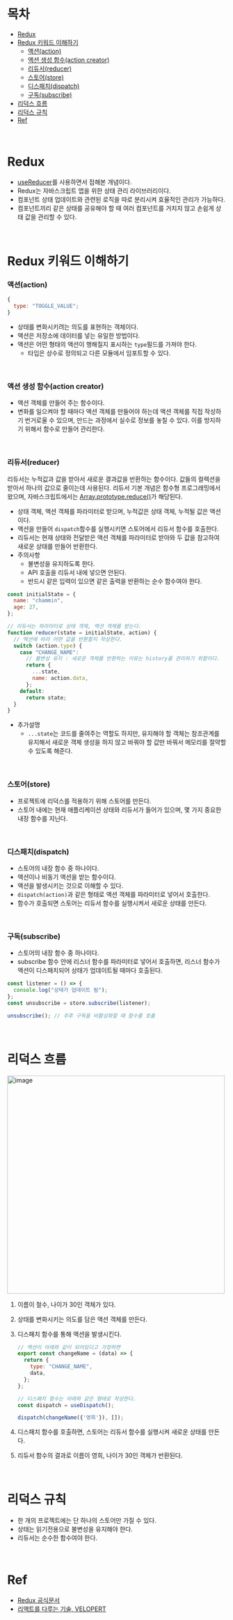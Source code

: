 # 목차

- [Redux](#redux)
- [Redux 키워드 이해하기](#redux-키워드-이해하기)
  - [액션(action)](#액션action)
  - [액션 생성 함수(action creator)](#액션-생성-함수action-creator)
  - [리듀서(reducer)](#리듀서reducer)
  - [스토어(store)](#스토어store)
  - [디스패치(dispatch)](#디스패치dispatch)
  - [구독(subscribe)](#구독subscribe)
- [리덕스 흐름](#리덕스-흐름)
- [리덕스 규칙](#리덕스-규칙)
- [Ref](#ref)

<br>

# Redux

- [useReducer](https://github.com/cham-min/TIL/blob/main/React/Hooks%20API/useReducer.md)를 사용하면서 접해본 개념이다.
- Redux는 자바스크립트 앱을 위한 상태 관리 라이브러리이다.
- 컴포넌트 상태 업데이트와 관련된 로직을 따로 분리시켜 효율적인 관리가 가능하다.
- 컴포넌트끼리 같은 상태를 공유해야 할 때 여러 컴포넌트를 거치지 않고 손쉽게 상태 값을 관리할 수 있다.

<br>

# Redux 키워드 이해하기

### 액션(action)

```javascript
{
  type: "TOGGLE_VALUE";
}
```

- 상태를 변화시키려는 의도를 표현하는 객체이다.
- 액션은 저장소에 데이터를 넣는 유일한 방법이다.
- 액션은 어떤 형태의 액션이 행해질지 표시하는 `type`필드를 가져야 한다.
  - 타입은 상수로 정의되고 다른 모듈에서 임포트할 수 있다.

<br>

### 액션 생성 함수(action creator)

- 액션 객체를 만들어 주는 함수이다.
- 변화를 일으켜야 할 때마다 액션 객체를 만들어야 하는데 액션 객체를 직접 작성하기 번거로울 수 있으며, 만드는 과정에서 실수로 정보를 놓칠 수 있다. 이를 방지하기 위해서 함수로 만들어 관리한다.

<br>

### 리듀서(reducer)

리듀서는 누적값과 값을 받아서 새로운 결과값을 반환하는 함수이다. 값들의 컬렉션을 받아서 하나의 값으로 줄이는데 사용된다. 리듀서 기본 개념은 함수형 프로그래밍에서 왔으며, 자바스크립트에서는 [Array.prototype.reduce()](https://github.com/cham-min/TIL/blob/main/JavaScript/Array/reduce.md)가 해당된다.

- 상태 객체, 액션 객체를 파라미터로 받으며, 누적값은 상태 객체, 누적될 값은 액션이다.
- 액션을 만들어 `dispatch`함수를 실행시키면 스토어에서 리듀서 함수를 호출한다.
- 리듀서는 현재 상태와 전달받은 액션 객체를 파라미터로 받아와 두 값을 참고하여 새로운 상태를 만들어 반환한다.
- 주의사항
  - 불변성을 유지하도록 한다.
  - API 호출을 리듀서 내에 넣으면 안된다.
  - 반드시 같은 입력이 있으면 같은 출력을 반환하는 순수 함수여야 한다.

```javascript
const initialState = {
  name: "chammin",
  age: 27,
};

// 리듀서는 파라미터로 상태 객체, 액션 객체를 받는다.
function reducer(state = initialState, action) {
  // 액션에 따라 어떤 값을 반환할지 작성한다.
  switch (action.type) {
    case "CHANGE_NAME":
      // 불변성 유지 : 새로운 객체를 반환하는 이유는 history를 관리하기 위함이다.
      return {
        ...state,
        name: action.data,
      };
    default:
      return state;
  }
}
```

- 추가설명
  - `...state`는 코드를 줄여주는 역할도 하지만, 유지해야 할 객체는 참조관계를 유지해서 새로운 객체 생성을 하지 않고 바꿔야 할 값만 바꿔서 메모리를 절약할 수 있도록 해준다.

<br>

### 스토어(store)

- 프로젝트에 리덕스를 적용하기 위해 스토어를 만든다.
- 스토어 내에는 현재 애플리케이션 상태와 리듀서가 들어가 있으며, 몇 가지 중요한 내장 함수를 지닌다.

<br>

### 디스패치(dispatch)

- 스토어의 내장 함수 중 하나이다.
- 액션이나 비동기 액션을 받는 함수이다.
- 액션을 발생시키는 것으로 이해할 수 있다.
- `dispatch(action)`과 같은 형태로 액션 객체를 파라미터로 넣어서 호출한다.
- 함수가 호출되면 스토어는 리듀서 함수를 실행시켜서 새로운 상태를 만든다.

<br>

### 구독(subscribe)

- 스토어의 내장 함수 중 하나이다.
- subscribe 함수 안에 리스너 함수를 파라미터로 넣어서 호출하면, 리스너 함수가 액션이 디스패치되어 상태가 업데이트될 때마다 호출된다.

```javascript
const listener = () => {
  console.log("상태가 업데이트 됨");
};
const unsubscribe = store.subscribe(listener);

unsubscribe(); // 추후 구독을 비활성화할 때 함수를 호출
```

<br>

# 리덕스 흐름

<img width="500" alt="image" src="https://user-images.githubusercontent.com/96946274/220692421-aeeaddd2-6c96-4187-9997-814e8d26e23c.png">

1. 이름이 철수, 나이가 30인 객체가 있다.
2. 상태를 변화시키는 의도를 담은 액션 객체를 만든다.
3. 디스패치 함수를 통해 액션을 발생시킨다.

   ```javascript
   // 액션이 아래와 같이 되어있다고 가정하면
   export const changeName = (data) => {
     return {
       type: "CHANGE_NAME",
       data,
     };
   };

   // 디스패치 함수는 아래와 같은 형태로 작성한다.
   const dispatch = useDispatch();

   dispatch(changeName({'영희'}), []);
   ```

4. 디스패치 함수를 호출하면, 스토어는 리듀서 함수를 실행시켜 새로운 상태를 만든다.
5. 리듀서 함수의 결과로 이름이 영희, 나이가 30인 객체가 반환된다.

<br>

# 리덕스 규칙

- 한 개의 프로젝트에는 단 하나의 스토어만 가질 수 있다.
- 상태는 읽기전용으로 불변성을 유지해야 한다.
- 리듀서는 순수한 함수여야 한다.

<br>

# Ref

- [Redux 공식문서](https://ko.redux.js.org/introduction/getting-started)
- [리액트를 다루는 기술, VELOPERT](https://react.vlpt.us/redux/01-keywords.html)
